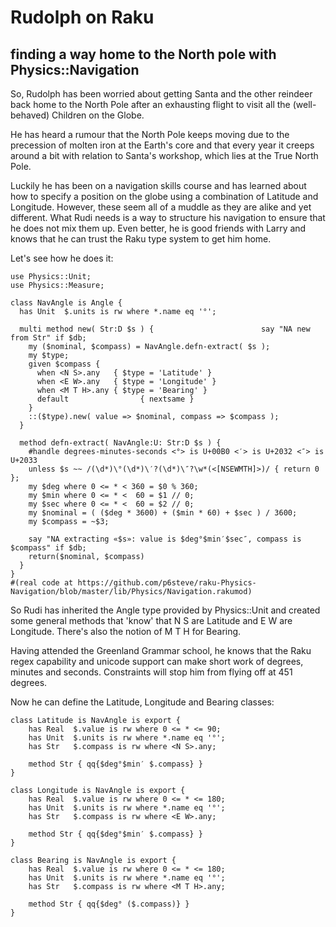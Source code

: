 # Rudolph on Raku

## finding a way home to the North pole with Physics::Navigation

So, Rudolph has been worried about getting Santa and the other reindeer back home to the North Pole 
after an exhausting flight to visit all the (well-behaved) Children on the Globe.

He has heard a rumour that the North Pole keeps moving due to the precession of molten iron at 
the Earth's core and that every year it creeps around a bit with relation to Santa's workshop,
which lies at the True North Pole.

Luckily he has been on a navigation skills course and has learned about how to specify a position on
the globe using a combination of Latitude and Longitude. However, these seem all of a muddle as they 
are alike and yet different. What Rudi needs is a way to structure his navigation to ensure that he 
does not mix them up. Even better, he is good friends with Larry and knows that he can trust the 
Raku type system to get him home.

Let's see how he does it:

```
use Physics::Unit;
use Physics::Measure;

class NavAngle is Angle {
  has Unit  $.units is rw where *.name eq '°';
	
  multi method new( Str:D $s ) {						say "NA new from Str" if $db; 
    my ($nominal, $compass) = NavAngle.defn-extract( $s );
    my $type;
    given $compass {
      when <N S>.any   { $type = 'Latitude' }
      when <E W>.any   { $type = 'Longitude' }
      when <M T H>.any { $type = 'Bearing' }
      default			     { nextsame }
    }
    ::($type).new( value => $nominal, compass => $compass );
  }
  
  method defn-extract( NavAngle:U: Str:D $s ) {
    #handle degrees-minutes-seconds <°> is U+00B0 <′> is U+2032 <″> is U+2033
    unless $s ~~ /(\d*)\°(\d*)\′?(\d*)\″?\w*(<[NSEWMTH]>)/ { return 0 };
    my $deg where 0 <= * < 360 = $0 % 360;
    my $min where 0 <= * <  60 = $1 // 0;
    my $sec where 0 <= * <  60 = $2 // 0;
    my $nominal = ( ($deg * 3600) + ($min * 60) + $sec ) / 3600;
    my $compass = ~$3;

    say "NA extracting «$s»: value is $deg°$min′$sec″, compass is $compass" if $db;
    return($nominal, $compass)
  }
}
#(real code at https://github.com/p6steve/raku-Physics-Navigation/blob/master/lib/Physics/Navigation.rakumod)
```
So Rudi has inherited the Angle type provided by Physics::Unit and created some general methods that 'know' that 
N S are Latitude and E W are Longitude. There's also the notion of M T H for Bearing.

Having attended the Greenland Grammar school, he knows that the Raku regex capability and unicode support
can make short work of degrees, minutes and seconds. Constraints will stop him from flying off at 451 degrees.

Now he can define the Latitude, Longitude and Bearing classes:
```
class Latitude is NavAngle is export {
	has Real  $.value is rw where 0 <= * <= 90; 
	has Unit  $.units is rw where *.name eq '°';
	has Str   $.compass is rw where <N S>.any;

	method Str { qq{$deg°$min′ $.compass} }
}

class Longitude is NavAngle is export {
	has Real  $.value is rw where 0 <= * <= 180; 
	has Unit  $.units is rw where *.name eq '°';
	has Str   $.compass is rw where <E W>.any;

	method Str { qq{$deg°$min′ $.compass} }
}

class Bearing is NavAngle is export {
	has Real  $.value is rw where 0 <= * <= 180; 
	has Unit  $.units is rw where *.name eq '°';
	has Str   $.compass is rw where <M T H>.any;

    method Str { qq{$deg° ($.compass)} }
}
```
